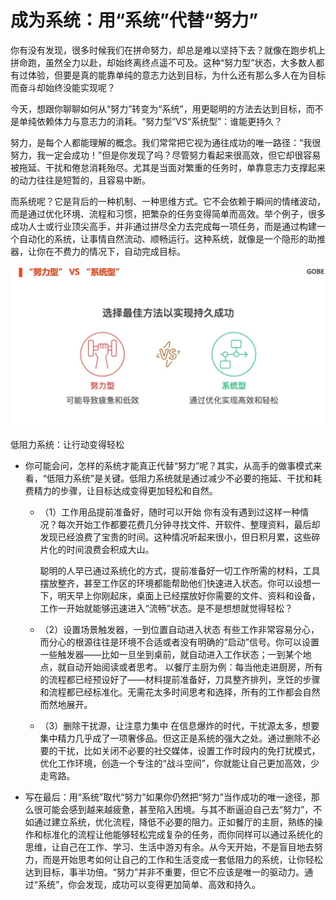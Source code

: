 # 成为系统：用“系统”代替“努力”

你有没有发现，很多时候我们在拼命努力，却总是难以坚持下去？就像在跑步机上拼命跑，虽然全力以赴，却始终离终点遥不可及。这种“努力型”状态，大多数人都有过体验，但要是真的能靠单纯的意志力达到目标，为什么还有那么多人在为目标而奋斗却始终没能实现呢？

今天，想跟你聊聊如何从“努力”转变为“系统”，用更聪明的方法去达到目标，而不是单纯依赖体力与意志力的消耗。“努力型”VS“系统型”：谁能更持久？

努力，是每个人都能理解的概念。我们常常把它视为通往成功的唯一路径：“我很努力，我一定会成功！”但是你发现了吗？尽管努力看起来很高效，但它却很容易被拖延、干扰和倦怠消耗殆尽。尤其是当面对繁重的任务时，单靠意志力支撑起来的动力往往是短暂的，且容易中断。

而系统呢？它是背后的一种机制、一种思维方式。它不会依赖于瞬间的情绪波动，而是通过优化环境、流程和习惯，把繁杂的任务变得简单而高效。举个例子，很多成功人士或行业顶尖高手，并非通过拼尽全力去完成每一项任务，而是通过构建一个自动化的系统，让事情自然流动、顺畅运行。这种系统，就像是一个隐形的助推器，让你在不费力的情况下，自动完成目标。

![努力vs系统型](image.png)


低阻力系统：让行动变得轻松

- 你可能会问，怎样的系统才能真正代替“努力”呢？其实，从高手的做事模式来看，“低阻力系统”是关键。低阻力系统就是通过减少不必要的拖延、干扰和耗费精力的步骤，让目标达成变得更加轻松和自然。
    - （1）工作用品提前准备好，随时可以开始
        你有没有遇到过这样一种情况？每次开始工作都要花费几分钟寻找文件、开软件、整理资料，最后却发现已经浪费了宝贵的时间。这种情况听起来很小，但日积月累，这些碎片化的时间浪费会积成大山。
        
        聪明的人早已通过系统化的方式，提前准备好一切工作所需的材料，工具摆放整齐，甚至工作区的环境都能帮助他们快速进入状态。你可以设想一下，明天早上你刚起床，桌面上已经摆放好你需要的文件、资料和设备，工作一开始就能够迅速进入“流畅”状态。是不是想想就觉得轻松？
    
    - （2）设置场景触发器，一到位置自动进入状态
        有些工作非常容易分心，而分心的根源往往是环境不合适或者没有明确的“启动”信号。你可以设置一些触发器——比如一旦坐到桌前，就自动进入工作状态；一到某个地点，就自动开始阅读或者思考。
        以餐厅主厨为例：每当他走进厨房，所有的流程都已经预设好了——材料提前准备好，刀具整齐排列，烹饪的步骤和流程都已经标准化。无需花太多时间思考和选择，所有的工作都会自然而然地展开。
    
    - （3）删除干扰源，让注意力集中
        在信息爆炸的时代，干扰源太多，想要集中精力几乎成了一项奢侈品。但这正是系统的强大之处。通过删除不必要的干扰，比如关闭不必要的社交媒体，设置工作时段内的免打扰模式，优化工作环境，创造一个专注的“战斗空间”，你就能让自己更加高效，少走弯路。
    
- 写在最后：用“系统”取代“努力”如果你仍然把“努力”当作成功的唯一途径，那么很可能会感到越来越疲惫，甚至陷入困境。与其不断逼迫自己去“努力”，不如通过建立系统，优化流程，降低不必要的阻力。正如餐厅的主厨，熟练的操作和标准化的流程让他能够轻松完成复杂的任务，而你同样可以通过系统化的思维，让自己在工作、学习、生活中游刃有余。从今天开始，不是盲目地去努力，而是开始思考如何让自己的工作和生活变成一套低阻力的系统，让你轻松达到目标，事半功倍。“努力”并非不重要，但它不应该是唯一的驱动力。通过“系统”，你会发现，成功可以变得更加简单、高效和持久。